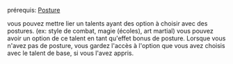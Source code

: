 prérequis: [Posture](../1.%20Talent%20de%20base/Posture.md)

vous pouvez mettre lier un talents ayant des option à choisir avec des postures. (ex: style de combat, magie (écoles), art martial)
vous pouvez avoir un option de ce talent en tant qu'effet bonus de posture.
Lorsque vous n'avez pas de posture, vous gardez l'accès à l'option que vous avez choisis avec le talent de base, si vous l'avez appris.